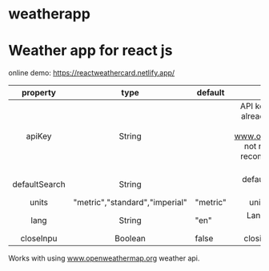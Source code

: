 # weatherapp
<h1>Weather app for react js</h1>


online demo:
https://reactweathercard.netlify.app/

|    property   |              type              | default  |                                                                   description                                                                  |
|:-------------:|:------------------------------:|----------|:----------------------------------------------------------------------------------------------------------------------------------------------:|
| apiKey        | String                         |          | API key for fetch request already added a free api key from www.openweathermap.org,  not required but highly recomended to add your own apikey |
| defaultSearch | String                         |          | default search place for weather card                                                                                                          |
| units         | "metric","standard","imperial" | "metric" | units of the weather                                                                                                                           |
| lang          | String                         | "en"     | Language of weather description                                                                                                                |
| closeInpu     | Boolean                        | false    | closing the searh input                                                                                                                        |

Works with using www.openweathermap.org weather api.
